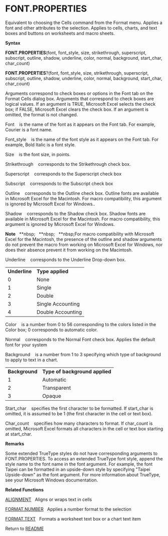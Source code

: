# FONT.PROPERTIES

Equivalent to choosing the Cells command from the Format menu. Applies a
font and other attributes to the selection. Applies to cells, charts,
and text boxes and buttons on worksheets and macro sheets.

**Syntax**

**FONT.PROPERTIES**(font, font\_style, size, strikethrough, superscript,
subscript, outline, shadow, underline, color, normal, background,
start\_char, char\_count)

**FONT.PROPERTIES**?(font, font\_style, size, strikethrough,
superscript, subscript, outline, shadow, underline, color, normal,
background, start\_char, char\_count)

Arguments correspond to check boxes or options in the Font tab on the
Format Cells dialog box. Arguments that correspond to check boxes are
logical values. If an argument is TRUE, Microsoft Excel selects the
check box; if FALSE, Microsoft Excel clears the check box. If an
argument is omitted, the format is not changed.

Font&nbsp;&nbsp;&nbsp;&nbsp;is the name of the font as it appears on the
Font tab. For example, Courier is a font name.

Font\_style&nbsp;&nbsp;&nbsp;&nbsp;is the name of the font style as it
appears on the Font tab. For example, Bold Italic is a font style.

Size&nbsp;&nbsp;&nbsp;&nbsp;is the font size, in points.

Strikethrough&nbsp;&nbsp;&nbsp;&nbsp;corresponds to the Strikethrough
check box.

Superscript&nbsp;&nbsp;&nbsp;&nbsp;corresponds to the Superscript check
box

Subscript&nbsp;&nbsp;&nbsp;&nbsp;corresponds to the Subscript check box

Outline&nbsp;&nbsp;&nbsp;&nbsp;corresponds to the Outline check box.
Outline fonts are available in Microsoft Excel for the Macintosh. For
macro compatibility, this argument is ignored by Microsoft Excel for
Windows..

Shadow&nbsp;&nbsp;&nbsp;&nbsp;corresponds to the Shadow check box.
Shadow fonts are available in Microsoft Excel for the Macintosh. For
macro compatibility, this argument is ignored by Microsoft Excel for
Windows.

**Note**&nbsp;&nbsp;&nbsp;**nbsp;&nbsp;&nbsp;&nbsp;**nbsp;&nbsp;&nbsp;&nbsp;**nbsp;For macro compatibility with Microsoft Excel
for the Macintosh, the presence of the outline and shadow arguments do
not prevent the macro from working on Microsoft Excel for Windows, nor
does their absence prevent it from working on the Macintosh.

Underline&nbsp;&nbsp;&nbsp;&nbsp;corresponds to the Underline Drop-down
box.

|               |                   |
| ------------- | ----------------- |
| **Underline** | **Type applied**  |
| 0             | None              |
| 1             | Single            |
| 2             | Double            |
| 3             | Single Accounting |
| 4             | Double Accounting |

Color&nbsp;&nbsp;&nbsp;&nbsp;is a number from 0 to 56 corresponding to
the colors listed in the Color box; 0 corresponds to automatic color.

Normal&nbsp;&nbsp;&nbsp;&nbsp;corresponds to the Normal Font check box.
Applies the default font for your system

Background&nbsp;&nbsp;&nbsp;&nbsp;is a number from 1 to 3 specifying
which type of background to apply to text in a chart.

|                |                                |
| -------------- | ------------------------------ |
| **Background** | **Type of background applied** |
| 1              | Automatic                      |
| 2              | Transparent                    |
| 3              | Opaque                         |

Start\_char&nbsp;&nbsp;&nbsp;&nbsp;specifies the first character to be
formatted. If start\_char is omitted, it is assumed to be 1 (the first
character in the cell or text box).

Char\_count&nbsp;&nbsp;&nbsp;&nbsp;specifies how many characters to
format. If char\_count is omitted, Microsoft Excel formats all
characters in the cell or text box starting at start\_char.

**Remarks**

Some extended TrueType styles do not have corresponding arguments to
FONT.PROPERTIES. To access an extended TrueType font style, append the
style name to the font name in the font argument. For example, the font
Taipei can be formatted in an upside-down style by specifying "Taipei
Upside-down" as the font argument. For more information about TrueType,
see your Microsoft Windows documentation.

**Related Functions**

[ALIGNMENT](ALIGNMENT.md)&nbsp;&nbsp;&nbsp;Aligns or wraps text in cells

[FORMAT.NUMBER](FORMAT.NUMBER.md)&nbsp;&nbsp;&nbsp;Applies a number format to the selection

[FORMAT.TEXT](FORMAT.TEXT.md)&nbsp;&nbsp;&nbsp;Formats a worksheet text box or a chart
text item



Return to [README](README.md)

